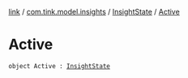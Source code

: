 [link](../../index.md) / [com.tink.model.insights](../index.md) / [InsightState](index.md) / [Active](./-active.md)

# Active

`object Active : `[`InsightState`](index.md)